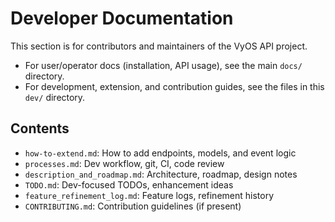 # Developer Documentation

This section is for contributors and maintainers of the VyOS API project.

- For user/operator docs (installation, API usage), see the main `docs/` directory.
- For development, extension, and contribution guides, see the files in this `dev/` directory.

## Contents
- `how-to-extend.md`: How to add endpoints, models, and event logic
- `processes.md`: Dev workflow, git, CI, code review
- `description_and_roadmap.md`: Architecture, roadmap, design notes
- `TODO.md`: Dev-focused TODOs, enhancement ideas
- `feature_refinement_log.md`: Feature logs, refinement history
- `CONTRIBUTING.md`: Contribution guidelines (if present)
